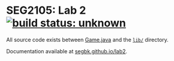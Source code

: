 # SEG2105: Lab 2 [![build status: unknown](https://travis-ci.org/SEGBK/lab2.svg?branch=master)](https://travis-ci.org/SEGBK/lab2)

All source code exists between [Game.java](Game.java)
and the [`lib/`](lib) directory.

Documentation available at [segbk.github.io/lab2](segbk.github.io/lab2).